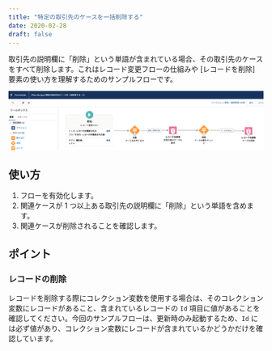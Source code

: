```yaml
---
title: "特定の取引先のケースを一括削除する"
date: 2020-02-28
draft: false
---
```


取引先の説明欄に「削除」という単語が含まれている場合、その取引先のケースをすべて削除します。これはレコード変更フローの仕組みや [レコードを削除] 要素の使い方を理解するためのサンプルフローです。

![](screenshot.png)

## 使い方
1. フローを有効化します。
2. 関連ケースが 1 つ以上ある取引先の説明欄に「削除」という単語を含めます。
3. 関連ケースが削除されることを確認します。

## ポイント
### レコードの削除
レコードを削除する際にコレクション変数を使用する場合は、そのコレクション変数にレコードがあること、含まれているレコードの `Id` 項目に値があることを確認してください。今回のサンプルフローは、更新時のみ起動するため、`Id` には必ず値があり、コレクション変数にレコードが含まれているかどうかだけを確認しています。